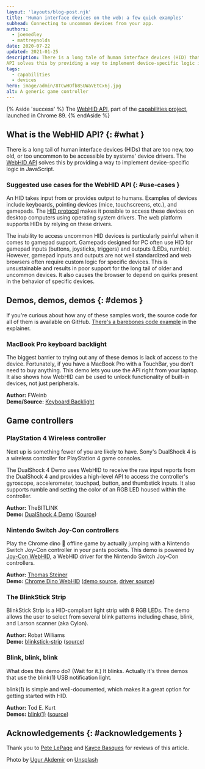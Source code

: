 ```yaml
---
layout: 'layouts/blog-post.njk'
title: 'Human interface devices on the web: a few quick examples'
subhead: Connecting to uncommon devices from your app.
authors:
  - joemedley
  - mattreynolds
date: 2020-07-22
updated: 2021-01-25
description: There is a long tale of human interface devices (HID) that are too new, too old, or too uncommon to be accessible by systems' device drivers. The WebHID
API solves this by providing a way to implement device-specific logic in JavaScript.
tags:
  - capabilities
  - devices
hero: image/admin/8TCwHOfb8SUWaVEtCx6j.jpg
alt: A generic game controller
---
```


{% Aside 'success' %}
The [WebHID API](/hid), part of the [capabilities project](/blog/fugu-status/),
launched in Chrome&nbsp;89.
{% endAside %}

## What is the WebHID API? {: #what }

There is a long tail of human interface devices (HIDs) that are too new, too
old, or too uncommon to be accessible by systems' device drivers. The [WebHID
API](/hid/) solves this by providing a way to implement device-specific logic in
JavaScript.

### Suggested use cases for the WebHID API {: #use-cases }

An HID takes input from or provides output to humans. Examples of devices
include keyboards, pointing devices (mice, touchscreens, etc.), and gamepads.
The [HID protocol](https://www.usb.org/hid) makes it possible to access these
devices on desktop computers using operating system drivers. The web platform
supports HIDs by relying on these drivers.

The inability to access uncommon HID devices is particularly painful when it
comes to gamepad support. Gamepads designed for PC often use HID for gamepad
inputs (buttons, joysticks, triggers) and outputs (LEDs, rumble). However,
gamepad inputs and outputs are not well standardized and web browsers often
require custom logic for specific devices. This is unsustainable and results in
poor support for the long tail of older and uncommon devices. It also causes the
browser to depend on quirks present in the behavior of specific devices.

## Demos, demos, demos {: #demos }

If you're curious about how any of these samples work, the source code for all
of them is available on GitHub. [There's a barebones code example][example] in
the explainer.

### MacBook Pro keyboard backlight

The biggest barrier to trying out any of these demos is lack of access to the
device. Fortunately, if you have a MacBook Pro with a TouchBar, you don't need
to buy anything. This demo lets you use the API right from your laptop. It also
shows how WebHID can be used to unlock functionality of built-in devices, not
just peripherals.

**Author:** FWeinb<br/>
**Demo/Source:** [Keyboard Backlight](https://codesandbox.io/s/webhid-demo-keyboard-backlight-qlq95)

## Game controllers

### PlayStation&nbsp;4 Wireless controller

Next up is something fewer of you are likely to have. Sony's DualShock&nbsp;4 is a
wireless controller for PlayStation&nbsp;4 game consoles.

The DualShock&nbsp;4 Demo uses WebHID to receive the raw input reports from the
DualShock&nbsp;4 and provides a high-level API to access the controller's gyroscope,
accelerometer, touchpad, button, and thumbstick inputs. It also supports rumble
and setting the color of an RGB LED housed within the controller.

**Author:** TheBITLINK<br/>
**Demo:** [DualShock&nbsp;4 Demo](https://thebitlink.github.io/WebHID-DS4/) ([Source](https://github.com/TheBITLINK/WebHID-DS4))

### Nintendo Switch Joy-Con controllers

Play the Chrome dino 🦖 offline game by actually jumping with a Nintendo Switch Joy-Con
controller in your pants pockets. This demo is powered by
[Joy-Con WebHID](https://github.com/tomayac/joy-con-webhid), a WebHID driver for the
Nintendo Switch Joy-Con controllers.

**Author:** [Thomas Steiner](/authors/thomassteiner/)<br/>
**Demo:** [Chrome Dino WebHID](https://tomayac.github.io/chrome-dino-webhid/)
([demo source](https://github.com/tomayac/chrome-dino-webhid),
[driver source](https://github.com/tomayac/joy-con-webhid))

### The BlinkStick Strip

BlinkStick Strip is a HID-compliant light strip with 8&nbsp;RGB LEDs. The demo allows
the user to select from several blink patterns including chase, blink, and
Larson scanner (aka Cylon).

**Author:** Robat Williams<br/>
**Demo:** [blinkstick-strip](https://robatwilliams.github.io/webhid-demos/blinkstick-strip/) ([source](https://github.com/robatwilliams/webhid-demos))

### Blink, blink, blink

What does this demo do? (Wait for it.) It blinks. Actually it's three demos that
use the blink(1) USB notification light.

blink(1) is simple and well-documented, which makes it a great option for
getting started with HID.

**Author:** Tod E. Kurt<br/>
**Demos:** [blink(1)](https://blink1.thingm.com/) ([source](https://github.com/todbot/blink1-webhid))

## Acknowledgements {: #acknowledgements }

Thank you to [Pete LePage](/authors/petelepage/) and [Kayce
Basques](https://github.com/kaycebasques) for reviews of this article.

<span>Photo by <a
href="https://unsplash.com/@ugur?utm_source=unsplash&amp;utm_medium=referral&amp;utm_content=creditCopyText">Ugur
Akdemir</a> on <a
href="https://unsplash.com/s/photos/game-controllers?utm_source=unsplash&amp;utm_medium=referral&amp;utm_content=creditCopyText">Unsplash</a></span>

[spec]: https://wicg.github.io/webhid/
[issues]: https://github.com/WICG/webhid/issues
[explainer]: https://github.com/WICG/webhid/blob/master/EXPLAINER.md
[wicg-discourse]: https://discourse.wicg.io/t/human-interface-device-hid-api/3070
[cr-bug]: https://bugs.chromium.org/p/chromium/issues/detail?id=890096
[cr-status]: https://chromestatus.com/feature/5172464636133376
[blink-component]: https://chromestatus.com/features#component%3A%20Blink%3EHID
[powerful-apis]: https://chromium.googlesource.com/chromium/src/+/lkgr/docs/security/permissions-for-powerful-web-platform-features.md
[example]: https://github.com/WICG/webhid/blob/master/EXPLAINER.md#example
